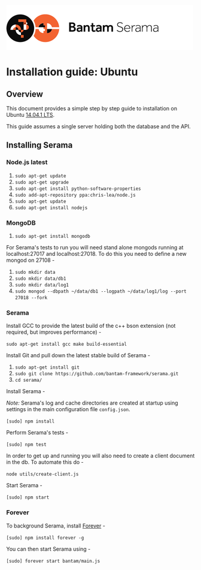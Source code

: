 ![Serama](../serama.png)

# Installation guide: Ubuntu

## Overview

This document provides a simple step by step guide to installation on Ubuntu [14.04.1 LTS](http://releases.ubuntu.com/14.04.1/).

This guide assumes a single server holding both the database and the API.

## Installing Serama

### Node.js latest

1. `sudo apt-get update`
2. `sudo apt-get upgrade`
3. `sudo apt-get install python-software-properties`
4. `sudo add-apt-repository ppa:chris-lea/node.js`
5. `sudo apt-get update`
6. `sudo apt-get install nodejs`

### MongoDB

1. `sudo apt-get install mongodb`

For Serama's tests to run you will need stand alone mongods running at localhost:27017 and localhost:27018. To do this you need to define a new mongod on 27108 -

1. `sudo mkdir data`
2. `sudo mkdir data/db1`
3. `sudo mkdir data/log1`
4. `sudo mongod --dbpath ~/data/db1 --logpath ~/data/log1/log --port 27018 --fork`

### Serama

Install GCC to provide the latest build of the c++ bson extension (not required, but improves performance) -

`sudo apt-get install gcc make build-essential`

Install Git and pull down the latest stable build of Serama -

1. `sudo apt-get install git`
2. `sudo git clone https://github.com/bantam-framework/serama.git`
3. `cd serama/`

Install Serama -

*Note:* Serama's log and cache directories are created at startup using settings in the main configuration file `config.json`.


`[sudo] npm install`

Perform Serama's tests -

`[sudo] npm test`

In order to get up and running you will also need to create a client document in the db. To automate this do -

`node utils/create-client.js`

Start Serama -

`[sudo] npm start`

### Forever

To background Serama, install [Forever](https://github.com/nodejitsu/forever) -

`[sudo] npm install forever -g`

You can then start Serama using -

`[sudo] forever start bantam/main.js`
